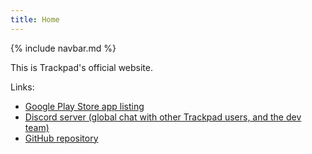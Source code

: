 ```yaml
---
title: Home
---
```


{% include navbar.md %}

This is Trackpad's official website.

Links:

* [Google Play Store app listing](https://play.google.com/store/apps/details?id=com.github.ericytsang.touchpad.app.android)
* [Discord server (global chat with other Trackpad users, and the dev team)](https://discord.gg/rkdaYNx)
* [GitHub repository](https://github.com/ericytsang/app.android.touchpad)

